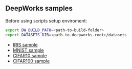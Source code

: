 ## DeepWorks samples

Before using scripts setup enviroment:
```bash
export DW_BUILD_PATH=<path-to-build-folder>
export DATASETS_DIR=<path-to-deepworks-root>/datasets
```

* [IRIS sample](./iris/README.md)
* [MNIST sample](./mnist/README.md)
* [CIFAR10 sample](./cifar10/README.md)
* [CIFAR100 sample](./cifar100/README.md)

